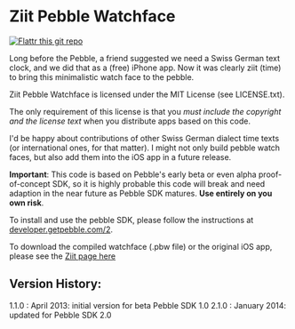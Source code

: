 Ziit Pebble Watchface
=====================

[![Flattr this git repo](http://api.flattr.com/button/flattr-badge-large.png)](https://flattr.com/submit/auto?user_id=luz&url=https://github.com/plan44/ziit_pebble&title=Ziit&language=&tags=github&category=software)

Long before the Pebble, a friend suggested we need a Swiss German text clock, and we did that as a (free) iPhone app. Now it was clearly ziit (time) to bring this minimalistic watch face to the pebble.

Ziit Pebble Watchface is licensed under the MIT License (see LICENSE.txt).

The only requirement of this license is that you *must include the copyright
and the license text* when you distribute apps based on this code.

I'd be happy about contributions of other Swiss German dialect time texts (or international ones, for that matter). I might not only build pebble watch faces, but also add them into the iOS app in a future release.

**Important**: This code is based on Pebble's early beta or even alpha proof-of-concept SDK, so it is highly probable this code will break and need adaption in the near future as Pebble SDK matures. **Use entirely on you own risk**.

To install and use the pebble SDK, please follow the instructions at [developer.getpebble.com/2](https://developer.getpebble.com/2/).

To download the compiled watchface (.pbw file) or the original iOS app, please see the [Ziit page here](http://www.mixwerk.ch/ziit_app.php)

Version History:
----------------
1.1.0 : April 2013: initial version for beta Pebble SDK 1.0
2.1.0 : January 2014: updated for Pebble SDK 2.0